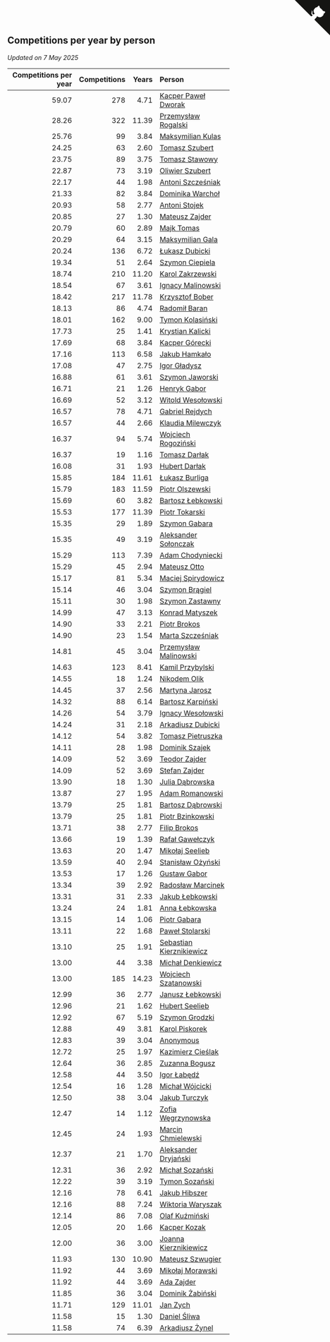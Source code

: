 ## Competitions per year by person

*Updated on  7 May 2025*

| Competitions per year | Competitions | Years | Person |
| ---: | ---: | ---: | :--- |
| 59.07 | 278 | 4.71 | [Kacper Paweł Dworak](https://www.worldcubeassociation.org/persons/2020DWOR01) |
| 28.26 | 322 | 11.39 | [Przemysław Rogalski](https://www.worldcubeassociation.org/persons/2013ROGA02) |
| 25.76 | 99 | 3.84 | [Maksymilian Kulas](https://www.worldcubeassociation.org/persons/2021KULA02) |
| 24.25 | 63 | 2.60 | [Tomasz Szubert](https://www.worldcubeassociation.org/persons/2022SZUB02) |
| 23.75 | 89 | 3.75 | [Tomasz Stawowy](https://www.worldcubeassociation.org/persons/2021STAW01) |
| 22.87 | 73 | 3.19 | [Oliwier Szubert](https://www.worldcubeassociation.org/persons/2022SZUB01) |
| 22.17 | 44 | 1.98 | [Antoni Szcześniak](https://www.worldcubeassociation.org/persons/2023SZCZ04) |
| 21.33 | 82 | 3.84 | [Dominika Warchoł](https://www.worldcubeassociation.org/persons/2021WARC01) |
| 20.93 | 58 | 2.77 | [Antoni Stojek](https://www.worldcubeassociation.org/persons/2022STOJ03) |
| 20.85 | 27 | 1.30 | [Mateusz Zajder](https://www.worldcubeassociation.org/persons/2024ZAJD01) |
| 20.79 | 60 | 2.89 | [Majk Tomas](https://www.worldcubeassociation.org/persons/2022TOMA05) |
| 20.29 | 64 | 3.15 | [Maksymilian Gala](https://www.worldcubeassociation.org/persons/2022GALA01) |
| 20.24 | 136 | 6.72 | [Łukasz Dubicki](https://www.worldcubeassociation.org/persons/2018DUBI01) |
| 19.34 | 51 | 2.64 | [Szymon Ciepiela](https://www.worldcubeassociation.org/persons/2022CIEP01) |
| 18.74 | 210 | 11.20 | [Karol Zakrzewski](https://www.worldcubeassociation.org/persons/2014ZAKR01) |
| 18.54 | 67 | 3.61 | [Ignacy Malinowski](https://www.worldcubeassociation.org/persons/2021MALI02) |
| 18.42 | 217 | 11.78 | [Krzysztof Bober](https://www.worldcubeassociation.org/persons/2013BOBE01) |
| 18.13 | 86 | 4.74 | [Radomił Baran](https://www.worldcubeassociation.org/persons/2020BARA02) |
| 18.01 | 162 | 9.00 | [Tymon Kolasiński](https://www.worldcubeassociation.org/persons/2016KOLA02) |
| 17.73 | 25 | 1.41 | [Krystian Kalicki](https://www.worldcubeassociation.org/persons/2023KALI10) |
| 17.69 | 68 | 3.84 | [Kacper Górecki](https://www.worldcubeassociation.org/persons/2021GORE01) |
| 17.16 | 113 | 6.58 | [Jakub Hamkało](https://www.worldcubeassociation.org/persons/2018HAMK01) |
| 17.08 | 47 | 2.75 | [Igor Gładysz](https://www.worldcubeassociation.org/persons/2022GLAD01) |
| 16.88 | 61 | 3.61 | [Szymon Jaworski](https://www.worldcubeassociation.org/persons/2021JAWO01) |
| 16.71 | 21 | 1.26 | [Henryk Gabor](https://www.worldcubeassociation.org/persons/2024GABO02) |
| 16.69 | 52 | 3.12 | [Witold Wesołowski](https://www.worldcubeassociation.org/persons/2022WESO01) |
| 16.57 | 78 | 4.71 | [Gabriel Rejdych](https://www.worldcubeassociation.org/persons/2020REJD01) |
| 16.57 | 44 | 2.66 | [Klaudia Milewczyk](https://www.worldcubeassociation.org/persons/2022MILE05) |
| 16.37 | 94 | 5.74 | [Wojciech Rogoziński](https://www.worldcubeassociation.org/persons/2019ROGO04) |
| 16.37 | 19 | 1.16 | [Tomasz Darłak](https://www.worldcubeassociation.org/persons/2024DARL01) |
| 16.08 | 31 | 1.93 | [Hubert Darłak](https://www.worldcubeassociation.org/persons/2023DARL03) |
| 15.85 | 184 | 11.61 | [Łukasz Burliga](https://www.worldcubeassociation.org/persons/2013BURL01) |
| 15.79 | 183 | 11.59 | [Piotr Olszewski](https://www.worldcubeassociation.org/persons/2013OLSZ02) |
| 15.69 | 60 | 3.82 | [Bartosz Łebkowski](https://www.worldcubeassociation.org/persons/2021LEBK01) |
| 15.53 | 177 | 11.39 | [Piotr Tokarski](https://www.worldcubeassociation.org/persons/2013TOKA01) |
| 15.35 | 29 | 1.89 | [Szymon Gabara](https://www.worldcubeassociation.org/persons/2023GABA01) |
| 15.35 | 49 | 3.19 | [Aleksander Sołonczak](https://www.worldcubeassociation.org/persons/2022SOLO01) |
| 15.29 | 113 | 7.39 | [Adam Chodyniecki](https://www.worldcubeassociation.org/persons/2017CHOD02) |
| 15.29 | 45 | 2.94 | [Mateusz Otto](https://www.worldcubeassociation.org/persons/2022OTTO01) |
| 15.17 | 81 | 5.34 | [Maciej Spirydowicz](https://www.worldcubeassociation.org/persons/2020SPIR01) |
| 15.14 | 46 | 3.04 | [Szymon Brągiel](https://www.worldcubeassociation.org/persons/2022BRAG03) |
| 15.11 | 30 | 1.98 | [Szymon Zastawny](https://www.worldcubeassociation.org/persons/2023ZAST01) |
| 14.99 | 47 | 3.13 | [Konrad Matyszek](https://www.worldcubeassociation.org/persons/2022MATY02) |
| 14.90 | 33 | 2.21 | [Piotr Brokos](https://www.worldcubeassociation.org/persons/2023BROK01) |
| 14.90 | 23 | 1.54 | [Marta Szcześniak](https://www.worldcubeassociation.org/persons/2023SZCZ07) |
| 14.81 | 45 | 3.04 | [Przemysław Malinowski](https://www.worldcubeassociation.org/persons/2022MALI01) |
| 14.63 | 123 | 8.41 | [Kamil Przybylski](https://www.worldcubeassociation.org/persons/2016PRZY01) |
| 14.55 | 18 | 1.24 | [Nikodem Olik](https://www.worldcubeassociation.org/persons/2024OLIK01) |
| 14.45 | 37 | 2.56 | [Martyna Jarosz](https://www.worldcubeassociation.org/persons/2022JARO01) |
| 14.32 | 88 | 6.14 | [Bartosz Karpiński](https://www.worldcubeassociation.org/persons/2019KARP03) |
| 14.26 | 54 | 3.79 | [Ignacy Wesołowski](https://www.worldcubeassociation.org/persons/2021WESO01) |
| 14.24 | 31 | 2.18 | [Arkadiusz Dubicki](https://www.worldcubeassociation.org/persons/2023DUBI01) |
| 14.12 | 54 | 3.82 | [Tomasz Pietruszka](https://www.worldcubeassociation.org/persons/2021PIET01) |
| 14.11 | 28 | 1.98 | [Dominik Szajek](https://www.worldcubeassociation.org/persons/2023SZAJ01) |
| 14.09 | 52 | 3.69 | [Teodor Zajder](https://www.worldcubeassociation.org/persons/2021ZAJD03) |
| 14.09 | 52 | 3.69 | [Stefan Zajder](https://www.worldcubeassociation.org/persons/2021ZAJD02) |
| 13.90 | 18 | 1.30 | [Julia Dąbrowska](https://www.worldcubeassociation.org/persons/2024DABR01) |
| 13.87 | 27 | 1.95 | [Adam Romanowski](https://www.worldcubeassociation.org/persons/2023ROMA10) |
| 13.79 | 25 | 1.81 | [Bartosz Dąbrowski](https://www.worldcubeassociation.org/persons/2023DABR07) |
| 13.79 | 25 | 1.81 | [Piotr Bzinkowski](https://www.worldcubeassociation.org/persons/2023BZIN01) |
| 13.71 | 38 | 2.77 | [Filip Brokos](https://www.worldcubeassociation.org/persons/2022BROK03) |
| 13.66 | 19 | 1.39 | [Rafał Gawełczyk](https://www.worldcubeassociation.org/persons/2023GAWE01) |
| 13.63 | 20 | 1.47 | [Mikołaj Seelieb](https://www.worldcubeassociation.org/persons/2023SEEL04) |
| 13.59 | 40 | 2.94 | [Stanisław Ożyński](https://www.worldcubeassociation.org/persons/2022OZYN01) |
| 13.53 | 17 | 1.26 | [Gustaw Gabor](https://www.worldcubeassociation.org/persons/2024GABO01) |
| 13.34 | 39 | 2.92 | [Radosław Marcinek](https://www.worldcubeassociation.org/persons/2022MARC05) |
| 13.31 | 31 | 2.33 | [Jakub Łebkowski](https://www.worldcubeassociation.org/persons/2023LEBK01) |
| 13.24 | 24 | 1.81 | [Anna Łebkowska](https://www.worldcubeassociation.org/persons/2023LEBK04) |
| 13.15 | 14 | 1.06 | [Piotr Gabara](https://www.worldcubeassociation.org/persons/2024GABA02) |
| 13.11 | 22 | 1.68 | [Paweł Stolarski](https://www.worldcubeassociation.org/persons/2023STOL04) |
| 13.10 | 25 | 1.91 | [Sebastian Kierznikiewicz](https://www.worldcubeassociation.org/persons/2023KIER02) |
| 13.00 | 44 | 3.38 | [Michał Denkiewicz](https://www.worldcubeassociation.org/persons/2021DENK01) |
| 13.00 | 185 | 14.23 | [Wojciech Szatanowski](https://www.worldcubeassociation.org/persons/2011SZAT01) |
| 12.99 | 36 | 2.77 | [Janusz Łebkowski](https://www.worldcubeassociation.org/persons/2022LEBK01) |
| 12.96 | 21 | 1.62 | [Hubert Seelieb](https://www.worldcubeassociation.org/persons/2023SEEL02) |
| 12.92 | 67 | 5.19 | [Szymon Grodzki](https://www.worldcubeassociation.org/persons/2020GROD01) |
| 12.88 | 49 | 3.81 | [Karol Piskorek](https://www.worldcubeassociation.org/persons/2021PISK01) |
| 12.83 | 39 | 3.04 | [Anonymous](https://www.worldcubeassociation.org/persons/2022ANON03) |
| 12.72 | 25 | 1.97 | [Kazimierz Cieślak](https://www.worldcubeassociation.org/persons/2023CIES01) |
| 12.64 | 36 | 2.85 | [Zuzanna Bogusz](https://www.worldcubeassociation.org/persons/2022BOGU01) |
| 12.58 | 44 | 3.50 | [Igor Łabędź](https://www.worldcubeassociation.org/persons/2021LABE01) |
| 12.54 | 16 | 1.28 | [Michał Wójcicki](https://www.worldcubeassociation.org/persons/2024WOJC01) |
| 12.50 | 38 | 3.04 | [Jakub Turczyk](https://www.worldcubeassociation.org/persons/2022TURC02) |
| 12.47 | 14 | 1.12 | [Zofia Węgrzynowska](https://www.worldcubeassociation.org/persons/2024WEGR01) |
| 12.45 | 24 | 1.93 | [Marcin Chmielewski](https://www.worldcubeassociation.org/persons/2023CHMI01) |
| 12.37 | 21 | 1.70 | [Aleksander Dryjański](https://www.worldcubeassociation.org/persons/2023DRYJ01) |
| 12.31 | 36 | 2.92 | [Michał Sozański](https://www.worldcubeassociation.org/persons/2022SOZA02) |
| 12.22 | 39 | 3.19 | [Tymon Sozański](https://www.worldcubeassociation.org/persons/2022SOZA01) |
| 12.16 | 78 | 6.41 | [Jakub Hibszer](https://www.worldcubeassociation.org/persons/2018HIBS01) |
| 12.16 | 88 | 7.24 | [Wiktoria Waryszak](https://www.worldcubeassociation.org/persons/2018WARY01) |
| 12.14 | 86 | 7.08 | [Olaf Kuźmiński](https://www.worldcubeassociation.org/persons/2018KUZM02) |
| 12.05 | 20 | 1.66 | [Kacper Kozak](https://www.worldcubeassociation.org/persons/2023KOZA05) |
| 12.00 | 36 | 3.00 | [Joanna Kierznikiewicz](https://www.worldcubeassociation.org/persons/2022KIER01) |
| 11.93 | 130 | 10.90 | [Mateusz Szwugier](https://www.worldcubeassociation.org/persons/2014SZWU01) |
| 11.92 | 44 | 3.69 | [Mikołaj Morawski](https://www.worldcubeassociation.org/persons/2021MORA01) |
| 11.92 | 44 | 3.69 | [Ada Zajder](https://www.worldcubeassociation.org/persons/2021ZAJD01) |
| 11.85 | 36 | 3.04 | [Dominik Żabiński](https://www.worldcubeassociation.org/persons/2022ZABI01) |
| 11.71 | 129 | 11.01 | [Jan Zych](https://www.worldcubeassociation.org/persons/2014ZYCH01) |
| 11.58 | 15 | 1.30 | [Daniel Śliwa](https://www.worldcubeassociation.org/persons/2024SLIW01) |
| 11.58 | 74 | 6.39 | [Arkadiusz Żynel](https://www.worldcubeassociation.org/persons/2018ZYNE01) |


<a href="https://github.com/maxidragon/wca_statistics_pl" class="github-corner" aria-label="View source on Github"><svg width="80" height="80" viewBox="0 0 250 250" style="fill:#151513; color:#fff; position: absolute; top: 0; border: 0; right: 0;" aria-hidden="true"><path d="M0,0 L115,115 L130,115 L142,142 L250,250 L250,0 Z"></path><path d="M128.3,109.0 C113.8,99.7 119.0,89.6 119.0,89.6 C122.0,82.7 120.5,78.6 120.5,78.6 C119.2,72.0 123.4,76.3 123.4,76.3 C127.3,80.9 125.5,87.3 125.5,87.3 C122.9,97.6 130.6,101.9 134.4,103.2" fill="currentColor" style="transform-origin: 130px 106px;" class="octo-arm"></path><path d="M115.0,115.0 C114.9,115.1 118.7,116.5 119.8,115.4 L133.7,101.6 C136.9,99.2 139.9,98.4 142.2,98.6 C133.8,88.0 127.5,74.4 143.8,58.0 C148.5,53.4 154.0,51.2 159.7,51.0 C160.3,49.4 163.2,43.6 171.4,40.1 C171.4,40.1 176.1,42.5 178.8,56.2 C183.1,58.6 187.2,61.8 190.9,65.4 C194.5,69.0 197.7,73.2 200.1,77.6 C213.8,80.2 216.3,84.9 216.3,84.9 C212.7,93.1 206.9,96.0 205.4,96.6 C205.1,102.4 203.0,107.8 198.3,112.5 C181.9,128.9 168.3,122.5 157.7,114.1 C157.9,116.9 156.7,120.9 152.7,124.9 L141.0,136.5 C139.8,137.7 141.6,141.9 141.8,141.8 Z" fill="currentColor" class="octo-body"></path></svg></a><style>.github-corner:hover .octo-arm{animation:octocat-wave 560ms ease-in-out}@keyframes octocat-wave{0%,100%{transform:rotate(0)}20%,60%{transform:rotate(-25deg)}40%,80%{transform:rotate(10deg)}}@media (max-width:500px){.github-corner:hover .octo-arm{animation:none}.github-corner .octo-arm{animation:octocat-wave 560ms ease-in-out}}</style>
